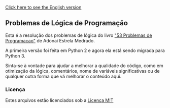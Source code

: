 [Click here to see the English version](README.md)

## Problemas de Lógica de Programação

Esta é a resolução dos problemas de lógica do livro ["53 Problemas de Programacao"](http://www.adonaimedrado.pro.br/documentos/53_Problemas_de_Programacao.pdf) de Adonai Estrela Medrado.

A primeira versão foi feita em Python 2 e agora ela está sendo migrada para Python 3.

Sinta-se à vontade para ajudar a melhorar a qualidade do código, como em otimização da lógica, comentários, nome de variáveis significativas ou de qualquer outra forma que vá melhorar o conteúdo aqui.

### Licença

Estes arquivos estão licenciados sob a [Licença MIT](http://choosealicense.com/licenses/mit/)
